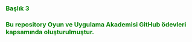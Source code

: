 ### <span style="color: green">Başlık 3</span>

### <span style="color: green"> Bu repository Oyun ve Uygulama Akademisi GitHub ödevleri kapsamında oluşturulmuştur.</span>

